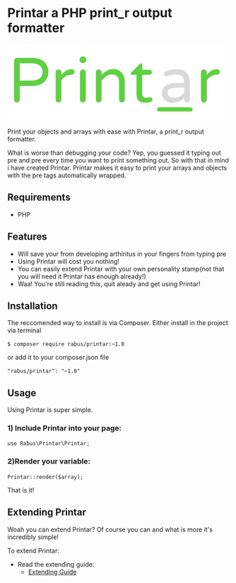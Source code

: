 # Printar a PHP print_r output formatter

![Image](files/graphics/bitmap-logo-large.png?raw=true)

Print your objects and arrays with ease with Printar, a print_r output formatter.

What is worse than debugging your code? Yep, you guessed it typing out pre and pre every time you want to print something out. So with that in mind i have created Printar. Printar makes it easy to print your arrays and objects with the pre tags automatically wrapped.

## Requirements

* PHP

## Features

* Will save your from developing arthiritus in your fingers from typing pre
* Using Printar will cost you nothing!
* You can easily extend Printar with your own personality stamp(not that you will need it Printar has enough already!)
* Waa! You're still reading this, quit aleady and get using Printar!

## Installation

The reccomended way to install is via Composer.
Either install in the project via terminal
```
$ composer require rabus/printar:~1.0
```

or add it to your composer.json file
```
"rabus/printar": "~1.0"
```

## Usage

Using Printar is super simple.

### 1) Include Printar into your page:
```
use Rabus\Printar\Printar;
```

### 2)Render your variable:
```
Printar::render($array);
```

That is it!

## Extending Printar

Woah you can extend Printar? Of course you can and what is more it's incredibly simple!

To extend Printar:

* Read the extending guide:
    * [Extending Guide](documents/extending.md)



